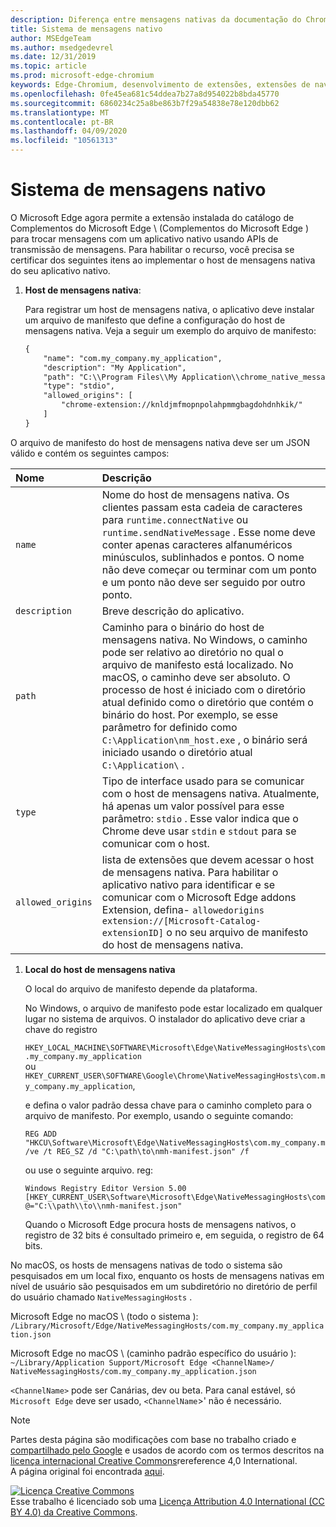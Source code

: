 ```yaml
---
description: Diferença entre mensagens nativas da documentação do Chrome
title: Sistema de mensagens nativo
author: MSEdgeTeam
ms.author: msedgedevrel
ms.date: 12/31/2019
ms.topic: article
ms.prod: microsoft-edge-chromium
keywords: Edge-Chromium, desenvolvimento de extensões, extensões de navegador, Complementos, centro de parceiros, desenvolvedor
ms.openlocfilehash: 0fe45ea681c54ddea7b27a8d954022b8bda45770
ms.sourcegitcommit: 6860234c25a8be863b7f29a54838e78e120dbb62
ms.translationtype: MT
ms.contentlocale: pt-BR
ms.lasthandoff: 04/09/2020
ms.locfileid: "10561313"
---
```

# Sistema de mensagens nativo  

O Microsoft Edge agora permite a extensão instalada do catálogo de Complementos do Microsoft Edge \ (Complementos do Microsoft Edge \) para trocar mensagens com um aplicativo nativo usando APIs de transmissão de mensagens.  Para habilitar o recurso, você precisa se certificar dos seguintes itens ao implementar o host de mensagens nativa do seu aplicativo nativo.  

<!--
 > [!NOTE]
> Native messaging is currently not supported on macOS and Linux version of Microsoft Edge.  This feature support is planned to be implemented soon.  -->  

1.  **Host de mensagens nativa**:  
    
    Para registrar um host de mensagens nativa, o aplicativo deve instalar um arquivo de manifesto que define a configuração do host de mensagens nativa.  Veja a seguir um exemplo do arquivo de manifesto:  
    
    ```xml
    {
        "name": "com.my_company.my_application",
        "description": "My Application",
        "path": "C:\\Program Files\\My Application\\chrome_native_messaging_host.exe",
        "type": "stdio",
        "allowed_origins": [
            "chrome-extension://knldjmfmopnpolahpmmgbagdohdnhkik/"
        ]
    }
    ```  
    
O arquivo de manifesto do host de mensagens nativa deve ser um JSON válido e contém os seguintes campos:  

| Nome | Descrição |  
|:--- |:--- |  
| `name` | Nome do host de mensagens nativa. Os clientes passam esta cadeia de caracteres para `runtime.connectNative` ou `runtime.sendNativeMessage` .  Esse nome deve conter apenas caracteres alfanuméricos minúsculos, sublinhados e pontos.  O nome não deve começar ou terminar com um ponto e um ponto não deve ser seguido por outro ponto. |  
| `description` | Breve descrição do aplicativo. |  
| `path` | Caminho para o binário do host de mensagens nativa.  No Windows, o caminho pode ser relativo ao diretório no qual o arquivo de manifesto está localizado.  No macOS, o caminho deve ser absoluto.  O processo de host é iniciado com o diretório atual definido como o diretório que contém o binário do host. Por exemplo, se esse parâmetro for definido como `C:\Application\nm_host.exe` , o binário será iniciado usando o diretório atual `C:\Application\` . |  
| `type` | Tipo de interface usado para se comunicar com o host de mensagens nativa.  Atualmente, há apenas um valor possível para esse parâmetro: `stdio` .  Esse valor indica que o Chrome deve usar `stdin` e `stdout` para se comunicar com o host. |  
| `allowed_origins` |  lista de extensões que devem acessar o host de mensagens nativa.  Para habilitar o aplicativo nativo para identificar e se comunicar com o Microsoft Edge addons Extension, defina- `allowedorigins` `extension://[Microsoft-Catalog-extensionID]` o no seu arquivo de manifesto do host de mensagens nativa. |  

1.  **Local do host de mensagens nativa**  
    
    O local do arquivo de manifesto depende da plataforma.  
    
    No Windows, o arquivo de manifesto pode estar localizado em qualquer lugar no sistema de arquivos.  O instalador do aplicativo deve criar a chave do registro  
    
    `HKEY_LOCAL_MACHINE\SOFTWARE\Microsoft\Edge\NativeMessagingHosts\com.my_company.my_application`  
    ou  
    `HKEY_CURRENT_USER\SOFTWARE\Google\Chrome\NativeMessagingHosts\com.my_company.my_application`,  
    
    e defina o valor padrão dessa chave para o caminho completo para o arquivo de manifesto.  Por exemplo, usando o seguinte comando:  
    
    ```shell
    REG ADD "HKCU\Software\Microsoft\Edge\NativeMessagingHosts\com.my_company.my_application" /ve /t REG_SZ /d "C:\path\to\nmh-manifest.json" /f
    ```  
    
    ou use o seguinte arquivo. reg:  
    
    ```shell
    Windows Registry Editor Version 5.00
    [HKEY_CURRENT_USER\Software\Microsoft\Edge\NativeMessagingHosts\com.my_company.my_application]
    @="C:\\path\\to\\nmh-manifest.json"
    ```  
    
    Quando o Microsoft Edge procura hosts de mensagens nativos, o registro de 32 bits é consultado primeiro e, em seguida, o registro de 64 bits.  

No macOS, os hosts de mensagens nativas de todo o sistema são pesquisados em um local fixo, enquanto os hosts de mensagens nativas em nível de usuário são pesquisados em um subdiretório no diretório de perfil do usuário chamado `NativeMessagingHosts` .  

Microsoft Edge no macOS \ (todo o sistema \):  
`/Library/Microsoft/Edge/NativeMessagingHosts/com.my_company.my_application.json`  

Microsoft Edge no macOS \ (caminho padrão específico do usuário \):  
`~/Library/Application Support/Microsoft Edge <ChannelName>/ NativeMessagingHosts/com.my_company.my_application.json`  

`<ChannelName>` pode ser Canárias, dev ou beta. Para canal estável, só `Microsoft Edge` deve ser usado, `<ChannelName`>' não é necessário.

<!-- image links -->  

<!-- links -->  

> [!NOTE]
> Partes desta página são modificações com base no trabalho criado e [compartilhado pelo Google][GoogleSitePolicies] e usados de acordo com os termos descritos na [licença internacional Creative Commons][CCA4IL]rereference 4,0 International.  
> A página original foi encontrada [aqui](https://developer.chrome.com/extensions/nativeMessaging).  

[![Licença Creative Commons][CCby4Image]][CCA4IL]  
Esse trabalho é licenciado sob uma [Licença Attribution 4.0 International (CC BY 4.0) da Creative Commons][CCA4IL].  

[CCA4IL]: https://creativecommons.org/licenses/by/4.0  
[CCby4Image]: https://i.creativecommons.org/l/by/4.0/88x31.png  
[GoogleSitePolicies]: https://developers.google.com/terms/site-policies
